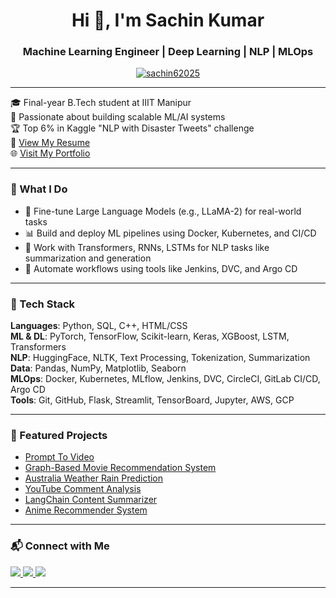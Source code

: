 <h1 align="center">Hi 👋, I'm Sachin Kumar</h1>
<h3 align="center">Machine Learning Engineer | Deep Learning | NLP | MLOps</h3>

<p align="center">
  <a href="https://github.com/sachin62025">
    <img src="https://komarev.com/ghpvc/?username=sachin62025&label=Profile%20views&color=0e75b6&style=flat" alt="sachin62025" />
  </a>
</p>

---

🎓 Final-year B.Tech student at IIIT Manipur  
🚀 Passionate about building scalable ML/AI systems  
🏆 Top 6% in Kaggle "NLP with Disaster Tweets" challenge  
📄 [View My Resume](https://drive.google.com/file/d/15LrSmfgCQ95nm0bk0A4IPF4xAfKDd3Ux/view?usp=sharing)  
🌐 [Visit My Portfolio](https://portfolio-sachin-674101030106.us-central1.run.app/)

---

### 💼 What I Do

- 🧠 Fine-tune Large Language Models (e.g., LLaMA-2) for real-world tasks  
- 📊 Build and deploy ML pipelines using Docker, Kubernetes, and CI/CD  
- 🧾 Work with Transformers, RNNs, LSTMs for NLP tasks like summarization and generation  
- 🔁 Automate workflows using tools like Jenkins, DVC, and Argo CD

---

### 🧰 Tech Stack

**Languages**: Python, SQL, C++, HTML/CSS  
**ML & DL**: PyTorch, TensorFlow, Scikit-learn, Keras, XGBoost, LSTM, Transformers  
**NLP**: HuggingFace, NLTK, Text Processing, Tokenization, Summarization  
**Data**: Pandas, NumPy, Matplotlib, Seaborn  
**MLOps**: Docker, Kubernetes, MLflow, Jenkins, DVC, CircleCI, GitLab CI/CD, Argo CD  
**Tools**: Git, GitHub, Flask, Streamlit, TensorBoard, Jupyter, AWS, GCP

---

### 📌 Featured Projects

-  [Prompt To Video](https://github.com/sachin62025/PromptToVideo)
-  [Graph-Based Movie Recommendation System](https://github.com/sachin62025/Movie-Recommendation-System)  
-  [Australia Weather Rain Prediction](https://github.com/sachin62025/Australia-Weather-Rain-Prediction)  
-  [YouTube Comment Analysis](https://github.com/sachin62025/YouTube-comment-analysis)
-  [LangChain Content Summarizer](https://github.com/sachin62025/summary)
-  [Anime Recommender System](https://github.com/sachin62025/anime-recommender-system)

---

### 📬 Connect with Me

<a href="https://linkedin.com/in/sachinkumar184/">
  <img src="https://img.shields.io/badge/-LinkedIn-blue?style=flat&logo=linkedin" />
</a>
<a href="https://kaggle.com/sachin62">
  <img src="https://img.shields.io/badge/-Kaggle-20BEFF?style=flat&logo=kaggle&logoColor=white" />
</a>
<a href="mailto:sachin18449kumar@gmail.com">
  <img src="https://img.shields.io/badge/-Gmail-D14836?style=flat&logo=gmail&logoColor=white" />
</a>

---
